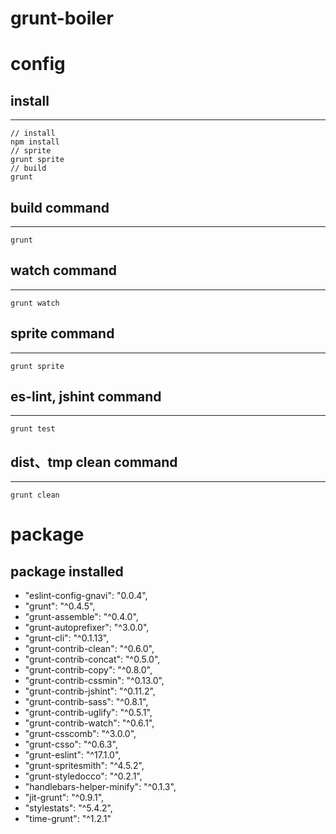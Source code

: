 # grunt-boiler


# config

## install

---

    // install
    npm install
    // sprite
    grunt sprite
    // build
    grunt


## build command

---

    grunt


## watch command

---

    grunt watch


## sprite command

---

    grunt sprite


## es-lint, jshint command

---

    grunt test


## dist、tmp clean command

---

    grunt clean




# package

## package installed

- "eslint-config-gnavi": "0.0.4",
- "grunt": "^0.4.5",
- "grunt-assemble": "^0.4.0",
- "grunt-autoprefixer": "^3.0.0",
- "grunt-cli": "^0.1.13",
- "grunt-contrib-clean": "^0.6.0",
- "grunt-contrib-concat": "^0.5.0",
- "grunt-contrib-copy": "^0.8.0",
- "grunt-contrib-cssmin": "^0.13.0",
- "grunt-contrib-jshint": "^0.11.2",
- "grunt-contrib-sass": "^0.8.1",
- "grunt-contrib-uglify": "^0.5.1",
- "grunt-contrib-watch": "^0.6.1",
- "grunt-csscomb": "^3.0.0",
- "grunt-csso": "^0.6.3",
- "grunt-eslint": "^17.1.0",
- "grunt-spritesmith": "^4.5.2",
- "grunt-styledocco": "^0.2.1",
- "handlebars-helper-minify": "^0.1.3",
- "jit-grunt": "^0.9.1",
- "stylestats": "^5.4.2",
- "time-grunt": "^1.2.1"












